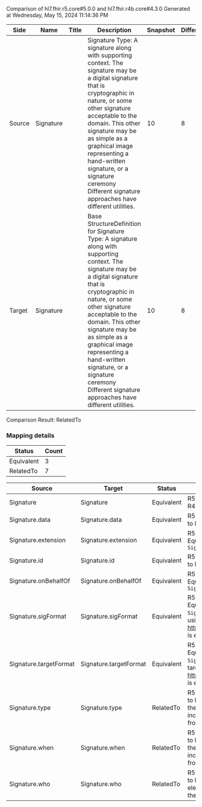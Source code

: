 Comparison of hl7.fhir.r5.core#5.0.0 and hl7.fhir.r4b.core#4.3.0
Generated at Wednesday, May 15, 2024 11:14:36 PM

| Side | Name | Title | Description | Snapshot | Differential |
| --- | --- | --- | --- | --- | --- |
| Source | Signature |  | Signature Type: A signature along with supporting context. The signature may be a digital signature that is cryptographic in nature, or some other signature acceptable to the domain. This other signature may be as simple as a graphical image representing a hand-written signature, or a signature ceremony Different signature approaches have different utilities. | 10 | 8 |
| Target | Signature |  | Base StructureDefinition for Signature Type: A signature along with supporting context. The signature may be a digital signature that is cryptographic in nature, or some other signature acceptable to the domain. This other signature may be as simple as a graphical image representing a hand-written signature, or a signature ceremony Different signature approaches have different utilities. | 10 | 8 |


Comparison Result: RelatedTo


### Mapping details

| Status | Count |
| ------ | ----- |
Equivalent | 3 |
RelatedTo | 7 |


| Source | Target | Status | Message |
| ------ | ------ | ------ | ------- |
| Signature | Signature | Equivalent | R5 `Signature` maps as Equivalent to R4B `Signature` |
| Signature.data | Signature.data | Equivalent | R5 `Signature.data` maps as Equivalent to R4B `Signature.data` |
| Signature.extension | Signature.extension | Equivalent | R5 `Signature.extension` maps as Equivalent to R4B `Signature.extension` |
| Signature.id | Signature.id | Equivalent | R5 `Signature.id` maps as Equivalent to R4B `Signature.id` |
| Signature.onBehalfOf | Signature.onBehalfOf | Equivalent | R5 `Signature.onBehalfOf` maps as Equivalent to R4B `Signature.onBehalfOf` |
| Signature.sigFormat | Signature.sigFormat | Equivalent | R5 `Signature.sigFormat` maps as Equivalent to R4B `Signature.sigFormat` - sigFormat using http://hl7.org/fhir/ValueSet/mimetypes is exempted and assumed equivalent |
| Signature.targetFormat | Signature.targetFormat | Equivalent | R5 `Signature.targetFormat` maps as Equivalent to R4B `Signature.targetFormat` - targetFormat using http://hl7.org/fhir/ValueSet/mimetypes is exempted and assumed equivalent |
| Signature.type | Signature.type | RelatedTo | R5 `Signature.type` maps as RelatedTo to R4B `Signature.type` - type made the element mandatory; type increased the minimum cardinality from 0 to 1 |
| Signature.when | Signature.when | RelatedTo | R5 `Signature.when` maps as RelatedTo to R4B `Signature.when` - when made the element mandatory; when increased the minimum cardinality from 0 to 1 |
| Signature.who | Signature.who | RelatedTo | R5 `Signature.who` maps as RelatedTo to R4B `Signature.who` - who made the element mandatory; who increased the minimum cardinality from 0 to 1 |


